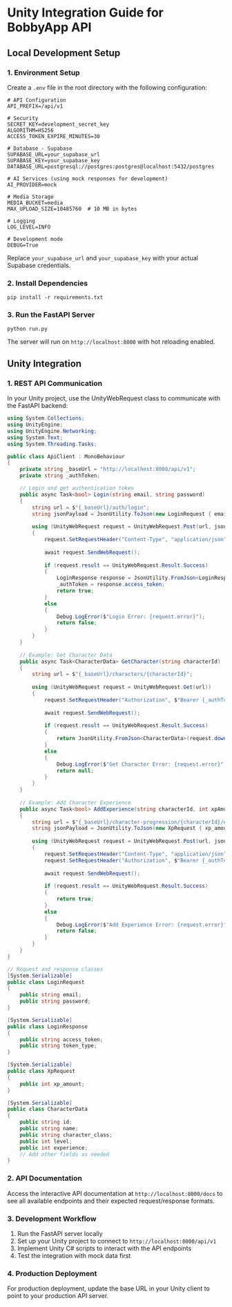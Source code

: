 # Unity Integration Guide for BobbyApp API

## Local Development Setup

### 1. Environment Setup

Create a `.env` file in the root directory with the following configuration:
```
# API Configuration
API_PREFIX=/api/v1

# Security
SECRET_KEY=development_secret_key
ALGORITHM=HS256
ACCESS_TOKEN_EXPIRE_MINUTES=30

# Database - Supabase
SUPABASE_URL=your_supabase_url
SUPABASE_KEY=your_supabase_key
DATABASE_URL=postgresql://postgres:postgres@localhost:5432/postgres

# AI Services (using mock responses for development)
AI_PROVIDER=mock

# Media Storage
MEDIA_BUCKET=media
MAX_UPLOAD_SIZE=10485760  # 10 MB in bytes

# Logging
LOG_LEVEL=INFO

# Development mode
DEBUG=True
```

Replace `your_supabase_url` and `your_supabase_key` with your actual Supabase credentials.

### 2. Install Dependencies

```
pip install -r requirements.txt
```

### 3. Run the FastAPI Server

```
python run.py
```

The server will run on `http://localhost:8000` with hot reloading enabled.

## Unity Integration

### 1. REST API Communication

In your Unity project, use the UnityWebRequest class to communicate with the FastAPI backend:

```csharp
using System.Collections;
using UnityEngine;
using UnityEngine.Networking;
using System.Text;
using System.Threading.Tasks;

public class ApiClient : MonoBehaviour
{
    private string _baseUrl = "http://localhost:8000/api/v1";
    private string _authToken;

    // Login and get authentication token
    public async Task<bool> Login(string email, string password)
    {
        string url = $"{_baseUrl}/auth/login";
        string jsonPayload = JsonUtility.ToJson(new LoginRequest { email = email, password = password });
        
        using (UnityWebRequest request = UnityWebRequest.Post(url, jsonPayload))
        {
            request.SetRequestHeader("Content-Type", "application/json");
            
            await request.SendWebRequest();
            
            if (request.result == UnityWebRequest.Result.Success)
            {
                LoginResponse response = JsonUtility.FromJson<LoginResponse>(request.downloadHandler.text);
                _authToken = response.access_token;
                return true;
            }
            else
            {
                Debug.LogError($"Login Error: {request.error}");
                return false;
            }
        }
    }
    
    // Example: Get Character Data
    public async Task<CharacterData> GetCharacter(string characterId)
    {
        string url = $"{_baseUrl}/characters/{characterId}";
        
        using (UnityWebRequest request = UnityWebRequest.Get(url))
        {
            request.SetRequestHeader("Authorization", $"Bearer {_authToken}");
            
            await request.SendWebRequest();
            
            if (request.result == UnityWebRequest.Result.Success)
            {
                return JsonUtility.FromJson<CharacterData>(request.downloadHandler.text);
            }
            else
            {
                Debug.LogError($"Get Character Error: {request.error}");
                return null;
            }
        }
    }
    
    // Example: Add Character Experience
    public async Task<bool> AddExperience(string characterId, int xpAmount)
    {
        string url = $"{_baseUrl}/character-progression/{characterId}/experience";
        string jsonPayload = JsonUtility.ToJson(new XpRequest { xp_amount = xpAmount });
        
        using (UnityWebRequest request = UnityWebRequest.Post(url, jsonPayload))
        {
            request.SetRequestHeader("Content-Type", "application/json");
            request.SetRequestHeader("Authorization", $"Bearer {_authToken}");
            
            await request.SendWebRequest();
            
            if (request.result == UnityWebRequest.Result.Success)
            {
                return true;
            }
            else
            {
                Debug.LogError($"Add Experience Error: {request.error}");
                return false;
            }
        }
    }
}

// Request and response classes
[System.Serializable]
public class LoginRequest
{
    public string email;
    public string password;
}

[System.Serializable]
public class LoginResponse
{
    public string access_token;
    public string token_type;
}

[System.Serializable]
public class XpRequest
{
    public int xp_amount;
}

[System.Serializable]
public class CharacterData
{
    public string id;
    public string name;
    public string character_class;
    public int level;
    public int experience;
    // Add other fields as needed
}
```

### 2. API Documentation

Access the interactive API documentation at `http://localhost:8000/docs` to see all available endpoints and their expected request/response formats.

### 3. Development Workflow

1. Run the FastAPI server locally
2. Set up your Unity project to connect to `http://localhost:8000/api/v1`
3. Implement Unity C# scripts to interact with the API endpoints
4. Test the integration with mock data first

### 4. Production Deployment

For production deployment, update the base URL in your Unity client to point to your production API server.
